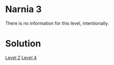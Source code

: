 <h1>Narnia 3</h1>

<p>There is no information for this level, intentionally.</p>

<h1>Solution</h1>

<a href="narnia2.md">Level 2</a>
<a href="narnia4.md">Level 4</a>
